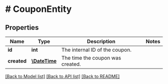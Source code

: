 # # CouponEntity

## Properties

Name | Type | Description | Notes
------------ | ------------- | ------------- | -------------
**id** | **int** | The internal ID of the coupon. | 
**created** | [**\DateTime**](\DateTime.md) | The time the coupon was created. | 

[[Back to Model list]](../../README.md#documentation-for-models) [[Back to API list]](../../README.md#documentation-for-api-endpoints) [[Back to README]](../../README.md)


